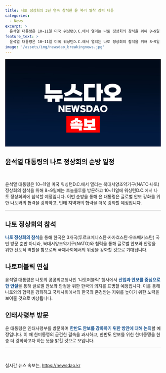 ```yaml
---
title: 나토 정상회의 3년 연속 참석한 윤 북러 밀착 강력 대응
categories:
  - News
excerpt: >
  윤석열 대통령은 10~11일 미국 워싱턴D.C.에서 열리는 나토 정상회의 참석을 위해 8~9일 호놀룰루를 방문하며, 나토 정상회의를 통해 국제사회의 안보와 평화에 기여하는 목적을 강조할 예정이다. 또한, 5개 이상 나토회원국과 릴레이 양자회담을 통해 안보 및 경제이익 확보에 초점을 맞출 계획이며, 미국과의 관련 회담도 진행될 예정이다. 김 여사도 동행하여 나토와의 협력을 강조할 것으로 보인다.
feature_text: >
  윤석열 대통령은 10~11일 미국 워싱턴D.C.에서 열리는 나토 정상회의 참석을 위해 8~9일 호놀룰루를 방문하며, 나토 정상회의를 통해 국제사회의 안보와 평화에 기여하는 목적을 강조할 예정이다. 또한, 5개 이상 나토회원국과 릴레이 양자회담을 통해 안보 및 경제이익 확보에 초점을 맞출 계획이며, 미국과의 관련 회담도 진행될 예정이다. 김 여사도 동행하여 나토와의 협력을 강조할 것으로 보인다.
image: '/assets/img/newsdao_breakingnews.jpg'
---
```


<p><img src="/assets/img/newsdao_breakingnews.jpg" alt="cryptoinkorea 속보" /></p>

<h2 data-ke-size="size26">윤석열 대통령의 나토 정상회의 순방 일정</h2>

<p data-ke-size="size16">&nbsp;</p>

<p data-ke-size="size16">윤석열 대통령은 10~11일 미국 워싱턴D.C.에서 열리는 북대서양조약기구(NATO·나토) 정상회의 참석을 위해 8~9일에는 호놀룰루를 방문하고 10~11일에 워싱턴D.C.에서 나토 정상회의에 참석할 예정입니다. 이번 순방을 통해 윤 대통령은 글로벌 안보 강화를 위한 나토와의 협력을 강화하고, 인태 지역과의 협력을 더욱 강화할 예정입니다.</p>

<hr>

<h2 data-ke-size="size26">나토 정상회의 참석</h2>

<p data-ke-size="size16"><b><span style="color: #1a5490;">나토 정상회의 참석</span></b>을 통해 한국은 3개국(투르크메니스탄·카자흐스탄·우즈베키스탄) 국빈 방문 뿐만 아니라, 북대서양조약기구(NATO)와 협력을 통해 글로벌 안보와 안정을 위한 선도적 역할을 함으로써 국제사회에서의 위상을 강화할 것으로 기대됩니다.</p>

<h2 data-ke-size="size26">나토퍼블릭 연설</h2>

<p data-ke-size="size16">윤석열 대통령은 나토의 공공외교행사인 '나토퍼블릭' 행사에서 <b><span style="color: #1a5490;">산업과 안보를 중심으로 한 연설</span></b>을 통해 글로벌 안보와 안정을 위한 한국의 의지를 표명할 예정입니다. 이를 통해 나토와의 협력을 강화하고 국제사회에서의 한국의 존경받는 지위를 높이기 위한 노력을 보여줄 것으로 예상됩니다.</p>

<h2 data-ke-size="size26">인태사령부 방문</h2>

<p data-ke-size="size16">윤 대통령은 인태사령부를 방문하여 <b><span style="color: #1a5490;">한반도 안보를 강화하기 위한 방안에 대해 논의</span></b>할 예정입니다. 이 때 한미동맹의 굳건한 결속을 과시하고, 한반도 안보를 위한 한미동맹을 한층 더 강화하고자 하는 뜻을 밝힐 것으로 보입니다.</p>

<hr>

<p data-ke-size="size16">&nbsp;</p>
실시간 뉴스 속보는, <a href="https://newsdao.kr" rel="dofollow">https://newsdao.kr</a>


